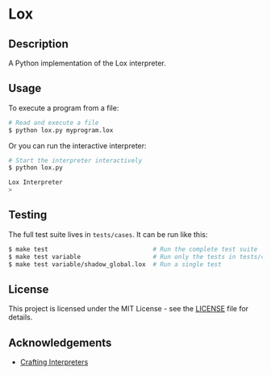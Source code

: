 # Lox

## Description
A Python implementation of the Lox interpreter.

## Usage

To execute a program from a file:
```sh
# Read and execute a file
$ python lox.py myprogram.lox
```

Or you can run the interactive interpreter:
```sh
# Start the interpreter interactively
$ python lox.py

Lox Interpreter
> 
```

## Testing
The full test suite lives in `tests/cases`. It can be run like this:
```sh
$ make test                             # Run the complete test suite
$ make test variable                    # Run only the tests in tests/cases/variable
$ make test variable/shadow_global.lox  # Run a single test
```

## License
This project is licensed under the MIT License - see the [LICENSE](LICENSE) file for details.

## Acknowledgements
- [Crafting Interpreters](https://github.com/munificent/craftinginterpreters)
